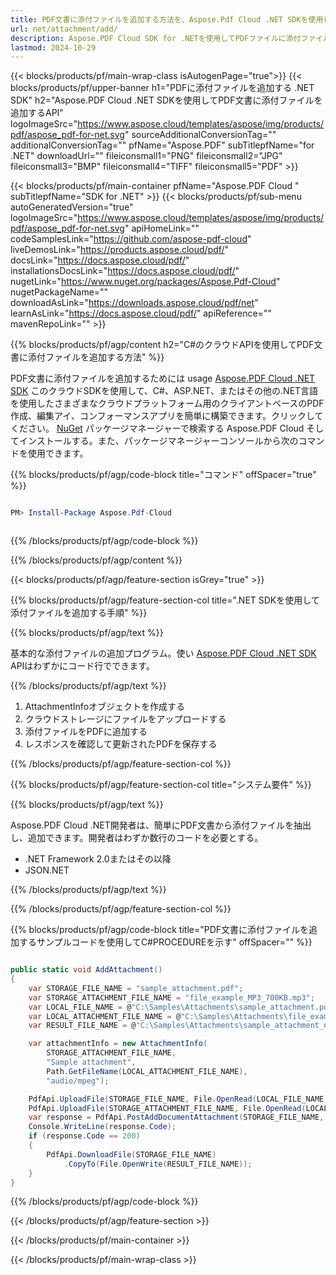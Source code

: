 ```yaml
---
title: PDF文書に添付ファイルを追加する方法を、Aspose.Pdf Cloud .NET SDKを使用して
url: net/attachment/add/
description: Aspose.PDF Cloud SDK for .NETを使用してPDFファイルに添付ファイルを追加します。書類、画像、その他のものをPDFに埋め込みます。
lastmod: 2024-10-29
---
```


{{< blocks/products/pf/main-wrap-class isAutogenPage="true">}}
{{< blocks/products/pf/upper-banner h1="PDFに添付ファイルを追加する .NET SDK" h2="Aspose.PDF Cloud .NET SDKを使用してPDF文書に添付ファイルを追加するAPI" logoImageSrc="https://www.aspose.cloud/templates/aspose/img/products/pdf/aspose_pdf-for-net.svg" sourceAdditionalConversionTag="" additionalConversionTag="" pfName="Aspose.PDF" subTitlepfName="for .NET" downloadUrl="" fileiconsmall1="PNG" fileiconsmall2="JPG" fileiconsmall3="BMP" fileiconsmall4="TIFF" fileiconsmall5="PDF" >}}

{{< blocks/products/pf/main-container pfName="Aspose.PDF Cloud " subTitlepfName="SDK for .NET" >}}
{{< blocks/products/pf/sub-menu autoGeneratedVersion="true" logoImageSrc="https://www.aspose.cloud/templates/aspose/img/products/pdf/aspose_pdf-for-net.svg" apiHomeLink="" codeSamplesLink="https://github.com/aspose-pdf-cloud" liveDemosLink="https://products.aspose.cloud/pdf/" docsLink="https://docs.aspose.cloud/pdf/" installationsDocsLink="https://docs.aspose.cloud/pdf/" nugetLink="https://www.nuget.org/packages/Aspose.Pdf-Cloud" nugetPackageName="" downloadAsLink="https://downloads.aspose.cloud/pdf/net" learnAsLink="https://docs.aspose.cloud/pdf/" apiReference="" mavenRepoLink="" >}}

{{% blocks/products/pf/agp/content h2="C#のクラウドAPIを使用してPDF文書に添付ファイルを追加する方法" %}}

PDF文書に添付ファイルを追加するためには usage
[Aspose.PDF Cloud .NET SDK](https://products.aspose.cloud/pdf/net/)
このクラウドSDKを使用して、C#、ASP.NET、またはその他の.NET言語を使用したさまざまなクラウドプラットフォーム用のクライアントベースのPDF作成、編集アイ、コンフォーマンスアプリを簡単に構築できます。クリックしてください。
[NuGet](https://www.nuget.org/packages/Aspose.Pdf-Cloud)
パッケージマネージャーで検索する
Aspose.PDF Cloud
そしてインストールする。また、パッケージマネージャーコンソールから次のコマンドを使用できます。

{{% blocks/products/pf/agp/code-block title="コマンド" offSpacer="true" %}}

```powershell

PM> Install-Package Aspose.Pdf-Cloud 



```

{{% /blocks/products/pf/agp/code-block %}}

{{% /blocks/products/pf/agp/content %}}

{{< blocks/products/pf/agp/feature-section isGrey="true" >}}

{{% blocks/products/pf/agp/feature-section-col title=".NET SDKを使用して添付ファイルを追加する手順" %}}

{{% blocks/products/pf/agp/text %}}

基本的な添付ファイルの追加プログラム。使い
[Aspose.PDF Cloud .NET SDK](https://products.aspose.cloud/pdf/net/)
APIはわずかにコード行でできます。

{{% /blocks/products/pf/agp/text %}}

1. AttachmentInfoオブジェクトを作成する
1. クラウドストレージにファイルをアップロードする
1. 添付ファイルをPDFに追加する
1. レスポンスを確認して更新されたPDFを保存する

{{% /blocks/products/pf/agp/feature-section-col %}}

{{% blocks/products/pf/agp/feature-section-col title="システム要件" %}}

{{% blocks/products/pf/agp/text %}}

Aspose.PDF Cloud .NET開発者は、簡単にPDF文書から添付ファイルを抽出し、追加できます。開発者はわずか数行のコードを必要とする。

+ .NET Framework 2.0またはその以降
+ JSON.NET

{{% /blocks/products/pf/agp/text %}}

{{% /blocks/products/pf/agp/feature-section-col %}}

{{% blocks/products/pf/agp/code-block title="PDF文書に添付ファイルを追加するサンプルコードを使用してC#PROCEDUREを示す" offSpacer="" %}}

```cs

public static void AddAttachment()
{
    var STORAGE_FILE_NAME = "sample_attachment.pdf";
    var STORAGE_ATTACHMENT_FILE_NAME = "file_example_MP3_700KB.mp3";
    var LOCAL_FILE_NAME = @"C:\Samples\Attachments\sample_attachment.pdf";
    var LOCAL_ATTACHMENT_FILE_NAME = @"C:\Samples\Attachments\file_example_MP3_700KB.mp3";
    var RESULT_FILE_NAME = @"C:\Samples\Attachments\sample_attachment_new.pdf";

    var attachmentInfo = new AttachmentInfo(
        STORAGE_ATTACHMENT_FILE_NAME,
        "Sample attachment",
        Path.GetFileName(LOCAL_ATTACHMENT_FILE_NAME),
        "audio/mpeg");

    PdfApi.UploadFile(STORAGE_FILE_NAME, File.OpenRead(LOCAL_FILE_NAME));
    PdfApi.UploadFile(STORAGE_ATTACHMENT_FILE_NAME, File.OpenRead(LOCAL_ATTACHMENT_FILE_NAME));
    var response = PdfApi.PostAddDocumentAttachment(STORAGE_FILE_NAME, attachmentInfo);
    Console.WriteLine(response.Code);
    if (response.Code == 200)
    {
        PdfApi.DownloadFile(STORAGE_FILE_NAME)
            .CopyTo(File.OpenWrite(RESULT_FILE_NAME));
    }
}
```

{{% /blocks/products/pf/agp/code-block %}}

{{< /blocks/products/pf/agp/feature-section >}}

{{< /blocks/products/pf/main-container >}}

{{< /blocks/products/pf/main-wrap-class >}}
